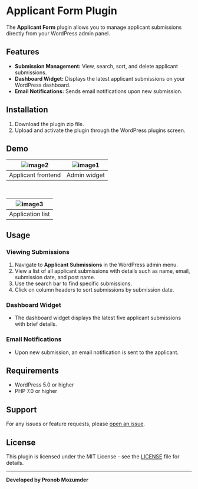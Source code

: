 # Applicant Form Plugin

The **Applicant Form** plugin allows you to manage applicant submissions directly from your WordPress admin panel.

## Features

- **Submission Management:** View, search, sort, and delete applicant submissions.
- **Dashboard Widget:** Displays the latest applicant submissions on your WordPress dashboard.
- **Email Notifications:** Sends email notifications upon new submission.

## Installation

1. Download the plugin zip file.
2. Upload and activate the plugin through the WordPress plugins screen.

## Demo
| ![image2](https://github.com/pronob1010/assignment-applicant-form/assets/44565867/49259396-2826-4da5-950a-37298b49a28c) | ![image1](https://github.com/pronob1010/assignment-applicant-form/assets/44565867/9ae4656c-9203-4a7d-a328-46a47ef60ccd) | 
| --- | --- |
| Applicant frontend | Admin widget |
<br/>

| ![image3](https://github.com/pronob1010/assignment-applicant-form/assets/44565867/db625729-7425-410d-9fdd-7a03ae96b488) |
| --- |
| Application list |



## Usage

### Viewing Submissions

1. Navigate to **Applicant Submissions** in the WordPress admin menu.
2. View a list of all applicant submissions with details such as name, email, submission date, and post name.
3. Use the search bar to find specific submissions.
4. Click on column headers to sort submissions by submission date.

### Dashboard Widget

- The dashboard widget displays the latest five applicant submissions with brief details.

### Email Notifications

- Upon new submission, an email notification is sent to the applicant.

## Requirements

- WordPress 5.0 or higher
- PHP 7.0 or higher

## Support

For any issues or feature requests, please [open an issue](https://github.com/pronob1010/assignment-applicant-form/issues).

## License

This plugin is licensed under the MIT License - see the [LICENSE](LICENSE) file for details.

---

**Developed by Pronob Mozumder**
